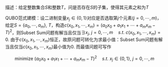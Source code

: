 描述：给定整数集合$S$和整数$T$，问是否存在$S$的子集，使得其元素之和为$T$

QUBO范式建模：设二进制变量$x_j\in\{0,1\}$对应是否选取第$j$个元素$(j=0,\cdots,m)$，给定$S=\{a_0,\cdots,a_m\},\ T$，构造$c(x_0,x_1,\cdots,x_m)=(a_0x_0+a_1x_1+\cdots+a_mx_m-T)^2$，则Subset Sum问题有解当且仅当$\exists x_j,\ j=0,\cdots,m\quad s.t.\ c(x_0,x_1,\cdots,x_m)=0$.
由于$c(x_0,x_1,\cdots,x_m)$恒正，故原问题可转化为求最小值：Subset Sum问题有解当且仅当$c(x_0,x_1,\cdots,x_m)$最小值为0.
而最值问题可写作

$$
\text{minimize}\ (a_0x_0+a_1x_1+\cdots+a_mx_m-T)^2\quad s.t.\ x_j\in\{0,1\},\ j=0,\cdots,m
$$
